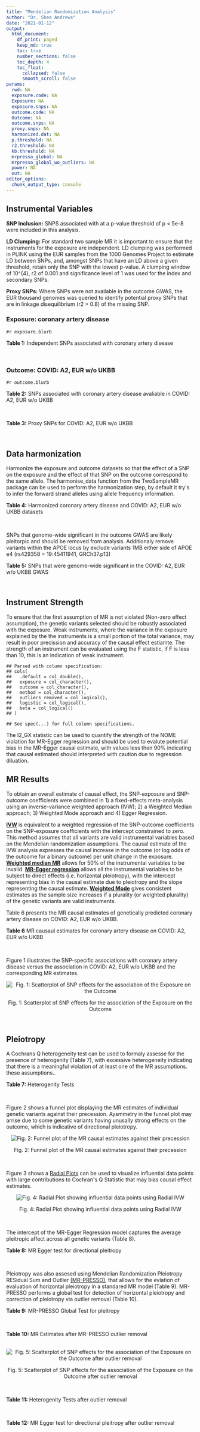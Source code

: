 ```yaml
---
title: "Mendelian Randomization Analysis"
author: "Dr. Shea Andrews"
date: "2021-01-12"
output:
  html_document:
    df_print: paged
    keep_md: true
    toc: true
    number_sections: false
    toc_depth: 4
    toc_float:
      collapsed: false
      smooth_scroll: false
params:
  rwd: NA
  exposure.code: NA
  Exposure: NA
  exposure.snps: NA
  outcome.code: NA
  Outcome: NA
  outcome.snps: NA
  proxy.snps: NA
  harmonized.dat: NA
  p.threshold: NA
  r2.threshold: NA
  kb.threshold: NA
  mrpresso_global: NA
  mrpresso_global_wo_outliers: NA
  power: NA
  out: NA
editor_options:
  chunk_output_type: console
---
```







## Instrumental Variables
**SNP Inclusion:** SNPS associated with at a p-value threshold of p < 5e-8 were included in this analysis.
<br>

**LD Clumping:** For standard two sample MR it is important to ensure that the instruments for the exposure are independent. LD clumping was performed in PLINK using the EUR samples from the 1000 Genomes Project to estimate LD between SNPs, and, amongst SNPs that have an LD above a given threshold, retain only the SNP with the lowest p-value. A clumping window of 10^{4}, r2 of 0.001 and significance level of 1 was used for the index and secondary SNPs.
<br>

**Proxy SNPs:** Where SNPs were not available in the outcome GWAS, the EUR thousand genomes was queried to identify potential proxy SNPs that are in linkage disequilibrium (r2 > 0.8) of the missing SNP.
<br>

### Exposure: coronary artery disease
`#r exposure.blurb`
<br>

**Table 1:** Independent SNPs associated with coronary artery disease
<div data-pagedtable="false">
  <script data-pagedtable-source type="application/json">
{"columns":[{"label":["SNP"],"name":[1],"type":["chr"],"align":["left"]},{"label":["CHROM"],"name":[2],"type":["dbl"],"align":["right"]},{"label":["POS"],"name":[3],"type":["dbl"],"align":["right"]},{"label":["REF"],"name":[4],"type":["chr"],"align":["left"]},{"label":["ALT"],"name":[5],"type":["chr"],"align":["left"]},{"label":["AF"],"name":[6],"type":["dbl"],"align":["right"]},{"label":["BETA"],"name":[7],"type":["dbl"],"align":["right"]},{"label":["SE"],"name":[8],"type":["dbl"],"align":["right"]},{"label":["Z"],"name":[9],"type":["dbl"],"align":["right"]},{"label":["P"],"name":[10],"type":["dbl"],"align":["right"]},{"label":["N"],"name":[11],"type":["dbl"],"align":["right"]},{"label":["TRAIT"],"name":[12],"type":["chr"],"align":["left"]}],"data":[{"1":"rs9970807","2":"1","3":"56965664","4":"C","5":"T","6":"0.084903","7":"-0.125750","8":"0.0166950","9":"-7.532200","10":"5.00e-14","11":"184305","12":"coronary_artery_disease"},{"1":"rs7528419","2":"1","3":"109817192","4":"A","5":"G","6":"0.214180","7":"-0.114530","8":"0.0114820","9":"-9.974740","10":"1.97e-23","11":"184305","12":"coronary_artery_disease"},{"1":"rs6689306","2":"1","3":"154395946","4":"A","5":"G","6":"0.552455","7":"-0.056012","8":"0.0094061","9":"-5.954859","10":"2.60e-09","11":"184305","12":"coronary_artery_disease"},{"1":"rs67180937","2":"1","3":"222823743","4":"T","5":"G","6":"0.663052","7":"0.078807","8":"0.0110551","9":"7.128565","10":"1.01e-12","11":"184305","12":"coronary_artery_disease"},{"1":"rs16986953","2":"2","3":"19942473","4":"G","5":"A","6":"0.104706","7":"0.085160","8":"0.0150265","9":"5.667320","10":"1.45e-08","11":"184305","12":"coronary_artery_disease"},{"1":"rs515135","2":"2","3":"21286057","4":"T","5":"C","6":"0.791985","7":"0.067499","8":"0.0121924","9":"5.536154","10":"3.09e-08","11":"184305","12":"coronary_artery_disease"},{"1":"rs7568458","2":"2","3":"85788175","4":"T","5":"A","6":"0.448518","7":"0.059618","8":"0.0095093","9":"6.269440","10":"3.62e-10","11":"184305","12":"coronary_artery_disease"},{"1":"rs17678683","2":"2","3":"145286559","4":"T","5":"G","6":"0.087681","7":"0.098786","8":"0.0166548","9":"5.931380","10":"3.00e-09","11":"184305","12":"coronary_artery_disease"},{"1":"rs115654617","2":"2","3":"203893999","4":"C","5":"A","6":"0.106962","7":"0.137846","8":"0.0158314","9":"8.707130","10":"3.12e-18","11":"184305","12":"coronary_artery_disease"},{"1":"rs1199338","2":"3","3":"138087467","4":"A","5":"C","6":"0.161866","7":"0.073596","8":"0.0124987","9":"5.888290","10":"3.90e-09","11":"184305","12":"coronary_artery_disease"},{"1":"rs17087335","2":"4","3":"57838583","4":"G","5":"T","6":"0.214637","7":"0.060764","8":"0.0111159","9":"5.466400","10":"4.59e-08","11":"184305","12":"coronary_artery_disease"},{"1":"rs4593108","2":"4","3":"148281001","4":"C","5":"G","6":"0.204651","7":"-0.070830","8":"0.0115558","9":"-6.129390","10":"8.82e-10","11":"184305","12":"coronary_artery_disease"},{"1":"rs9349379","2":"6","3":"12903957","4":"A","5":"G","6":"0.431606","7":"0.131836","8":"0.0096527","9":"13.657900","10":"1.81e-42","11":"184305","12":"coronary_artery_disease"},{"1":"rs56336142","2":"6","3":"39134099","4":"T","5":"C","6":"0.192738","7":"-0.066813","8":"0.0118763","9":"-5.625740","10":"1.85e-08","11":"184305","12":"coronary_artery_disease"},{"1":"rs12202017","2":"6","3":"134173151","4":"A","5":"G","6":"0.300047","7":"-0.066813","8":"0.0099612","9":"-6.707320","10":"1.98e-11","11":"184305","12":"coronary_artery_disease"},{"1":"rs9457927","2":"6","3":"160910282","4":"A","5":"G","6":"0.018743","7":"0.357354","8":"0.0373549","9":"9.566460","10":"1.11e-21","11":"184305","12":"coronary_artery_disease"},{"1":"rs55730499","2":"6","3":"161005610","4":"C","5":"T","6":"0.056243","7":"0.316641","8":"0.0242403","9":"13.062600","10":"5.39e-39","11":"184305","12":"coronary_artery_disease"},{"1":"rs2107595","2":"7","3":"19049388","4":"G","5":"A","6":"0.200470","7":"0.073415","8":"0.0112951","9":"6.499720","10":"8.05e-11","11":"184305","12":"coronary_artery_disease"},{"1":"rs11556924","2":"7","3":"129663496","4":"C","5":"T","6":"0.313325","7":"-0.072569","8":"0.0110605","9":"-6.561100","10":"5.34e-11","11":"184305","12":"coronary_artery_disease"},{"1":"rs3918226","2":"7","3":"150690176","4":"C","5":"T","6":"0.064515","7":"0.133315","8":"0.0221275","9":"6.024860","10":"1.69e-09","11":"184305","12":"coronary_artery_disease"},{"1":"rs2891168","2":"9","3":"22098619","4":"A","5":"G","6":"0.488668","7":"0.193401","8":"0.0091877","9":"21.050000","10":"2.29e-98","11":"184305","12":"coronary_artery_disease"},{"1":"rs2519093","2":"9","3":"136141870","4":"C","5":"T","6":"0.190872","7":"0.079704","8":"0.0117524","9":"6.781930","10":"1.19e-11","11":"184305","12":"coronary_artery_disease"},{"1":"rs2487928","2":"10","3":"30323892","4":"G","5":"A","6":"0.418221","7":"0.062633","8":"0.0095049","9":"6.589550","10":"4.41e-11","11":"184305","12":"coronary_artery_disease"},{"1":"rs1870634","2":"10","3":"44480811","4":"T","5":"G","6":"0.637485","7":"0.075878","8":"0.0097113","9":"7.813372","10":"5.55e-15","11":"184305","12":"coronary_artery_disease"},{"1":"rs1412444","2":"10","3":"91002927","4":"C","5":"T","6":"0.369131","7":"0.066812","8":"0.0096809","9":"6.901420","10":"5.15e-12","11":"184305","12":"coronary_artery_disease"},{"1":"rs11191416","2":"10","3":"104604916","4":"T","5":"G","6":"0.127470","7":"-0.079249","8":"0.0135252","9":"-5.859360","10":"4.65e-09","11":"184305","12":"coronary_artery_disease"},{"1":"rs10840293","2":"11","3":"9751196","4":"G","5":"A","6":"0.549821","7":"0.054714","8":"0.0096190","9":"5.688117","10":"1.28e-08","11":"184305","12":"coronary_artery_disease"},{"1":"rs2128739","2":"11","3":"103673277","4":"A","5":"C","6":"0.676464","7":"-0.065565","8":"0.0100568","9":"-6.519469","10":"7.05e-11","11":"184305","12":"coronary_artery_disease"},{"1":"rs2681472","2":"12","3":"90008959","4":"A","5":"G","6":"0.201306","7":"0.074114","8":"0.0113331","9":"6.539610","10":"6.17e-11","11":"184305","12":"coronary_artery_disease"},{"1":"rs11065979","2":"12","3":"112059557","4":"C","5":"T","6":"0.365499","7":"0.068556","8":"0.0107672","9":"6.367110","10":"1.93e-10","11":"184305","12":"coronary_artery_disease"},{"1":"rs11838776","2":"13","3":"111040681","4":"G","5":"A","6":"0.263277","7":"0.068566","8":"0.0107552","9":"6.375150","10":"1.83e-10","11":"184305","12":"coronary_artery_disease"},{"1":"rs10139550","2":"14","3":"100145710","4":"C","5":"G","6":"0.423033","7":"0.055380","8":"0.0097569","9":"5.675980","10":"1.38e-08","11":"184305","12":"coronary_artery_disease"},{"1":"rs56062135","2":"15","3":"67455630","4":"C","5":"T","6":"0.205729","7":"-0.069743","8":"0.0118937","9":"-5.863860","10":"4.52e-09","11":"184305","12":"coronary_artery_disease"},{"1":"rs4468572","2":"15","3":"79124475","4":"T","5":"C","6":"0.585831","7":"0.077234","8":"0.0095277","9":"8.106259","10":"4.44e-16","11":"184305","12":"coronary_artery_disease"},{"1":"rs8042271","2":"15","3":"89574218","4":"G","5":"A","6":"0.097718","7":"-0.096711","8":"0.0175662","9":"-5.505516","10":"3.68e-08","11":"184305","12":"coronary_artery_disease"},{"1":"rs7212798","2":"17","3":"59013488","4":"T","5":"C","6":"0.146516","7":"0.079961","8":"0.0142216","9":"5.622500","10":"1.88e-08","11":"184305","12":"coronary_artery_disease"},{"1":"rs663129","2":"18","3":"57838401","4":"G","5":"A","6":"0.256835","7":"0.058163","8":"0.0105173","9":"5.530220","10":"3.20e-08","11":"184305","12":"coronary_artery_disease"},{"1":"rs56289821","2":"19","3":"11188247","4":"G","5":"A","6":"0.100378","7":"-0.133610","8":"0.0170415","9":"-7.840270","10":"4.44e-15","11":"184305","12":"coronary_artery_disease"},{"1":"rs4420638","2":"19","3":"45422946","4":"A","5":"G","6":"0.166036","7":"0.091906","8":"0.0140977","9":"6.519220","10":"7.07e-11","11":"184305","12":"coronary_artery_disease"},{"1":"rs28451064","2":"21","3":"35593827","4":"G","5":"A","6":"0.121186","7":"0.127571","8":"0.0159520","9":"7.997180","10":"1.33e-15","11":"184305","12":"coronary_artery_disease"},{"1":"rs180803","2":"22","3":"24658858","4":"G","5":"T","6":"0.029268","7":"-0.180923","8":"0.0283062","9":"-6.391639","10":"1.64e-10","11":"184305","12":"coronary_artery_disease"}],"options":{"columns":{"min":{},"max":[10]},"rows":{"min":[10],"max":[10]},"pages":{}}}
  </script>
</div>
<br>

### Outcome: COVID: A2, EUR w/o UKBB
`#r outcome.blurb`
<br>

**Table 2:** SNPs associated with coronary artery disease avaliable in COVID: A2, EUR w/o UKBB
<div data-pagedtable="false">
  <script data-pagedtable-source type="application/json">
{"columns":[{"label":["SNP"],"name":[1],"type":["chr"],"align":["left"]},{"label":["CHROM"],"name":[2],"type":["dbl"],"align":["right"]},{"label":["POS"],"name":[3],"type":["dbl"],"align":["right"]},{"label":["REF"],"name":[4],"type":["chr"],"align":["left"]},{"label":["ALT"],"name":[5],"type":["chr"],"align":["left"]},{"label":["AF"],"name":[6],"type":["dbl"],"align":["right"]},{"label":["BETA"],"name":[7],"type":["dbl"],"align":["right"]},{"label":["SE"],"name":[8],"type":["dbl"],"align":["right"]},{"label":["Z"],"name":[9],"type":["dbl"],"align":["right"]},{"label":["P"],"name":[10],"type":["dbl"],"align":["right"]},{"label":["N"],"name":[11],"type":["dbl"],"align":["right"]},{"label":["TRAIT"],"name":[12],"type":["chr"],"align":["left"]}],"data":[{"1":"rs9970807","2":"1","3":"56965664","4":"C","5":"T","6":"0.09512","7":"-0.08259500","8":"0.044065","9":"-1.87439011","10":"6.088e-02","11":"1059456","12":"COVID_A2__EUR_w/o_UKBB"},{"1":"rs7528419","2":"1","3":"109817192","4":"A","5":"G","6":"0.21700","7":"-0.02027000","8":"0.031451","9":"-0.64449461","10":"5.192e-01","11":"1059456","12":"COVID_A2__EUR_w/o_UKBB"},{"1":"rs6689306","2":"1","3":"154395946","4":"A","5":"G","6":"0.55230","7":"0.08448900","8":"0.032910","9":"2.56727438","10":"1.025e-02","11":"1049400","12":"COVID_A2__EUR_w/o_UKBB"},{"1":"rs67180937","2":"1","3":"222823743","4":"T","5":"G","6":"0.73400","7":"-0.00546850","8":"0.037017","9":"-0.14772942","10":"8.826e-01","11":"810689","12":"COVID_A2__EUR_w/o_UKBB"},{"1":"rs16986953","2":"2","3":"19942473","4":"G","5":"A","6":"0.07327","7":"-0.08279700","8":"0.048158","9":"-1.71927821","10":"8.557e-02","11":"1059456","12":"COVID_A2__EUR_w/o_UKBB"},{"1":"rs515135","2":"2","3":"21286057","4":"T","5":"C","6":"0.80820","7":"-0.04756100","8":"0.040095","9":"-1.18620776","10":"2.355e-01","11":"1049400","12":"COVID_A2__EUR_w/o_UKBB"},{"1":"rs7568458","2":"2","3":"85788175","4":"T","5":"A","6":"0.44890","7":"-0.06147900","8":"0.025786","9":"-2.38420073","10":"1.712e-02","11":"1059456","12":"COVID_A2__EUR_w/o_UKBB"},{"1":"rs17678683","2":"2","3":"145286559","4":"T","5":"G","6":"0.08760","7":"-0.02113400","8":"0.046004","9":"-0.45939484","10":"6.460e-01","11":"1059456","12":"COVID_A2__EUR_w/o_UKBB"},{"1":"rs115654617","2":"2","3":"203893999","4":"C","5":"A","6":"0.12240","7":"-0.05826300","8":"0.037909","9":"-1.53691735","10":"1.243e-01","11":"1059456","12":"COVID_A2__EUR_w/o_UKBB"},{"1":"rs1199338","2":"3","3":"138087467","4":"A","5":"C","6":"0.15560","7":"-0.00681330","8":"0.035064","9":"-0.19431040","10":"8.459e-01","11":"1059456","12":"COVID_A2__EUR_w/o_UKBB"},{"1":"rs17087335","2":"4","3":"57838583","4":"G","5":"T","6":"0.20050","7":"0.03309600","8":"0.032406","9":"1.02129235","10":"3.071e-01","11":"1059456","12":"COVID_A2__EUR_w/o_UKBB"},{"1":"rs4593108","2":"4","3":"148281001","4":"C","5":"G","6":"0.16670","7":"0.00713210","8":"0.044099","9":"0.16172929","10":"8.715e-01","11":"1049400","12":"COVID_A2__EUR_w/o_UKBB"},{"1":"rs9349379","2":"6","3":"12903957","4":"A","5":"G","6":"0.41410","7":"-0.02655800","8":"0.026167","9":"-1.01494248","10":"3.101e-01","11":"1059456","12":"COVID_A2__EUR_w/o_UKBB"},{"1":"rs56336142","2":"6","3":"39134099","4":"T","5":"C","6":"0.21950","7":"-0.04211200","8":"0.040251","9":"-1.04623488","10":"2.954e-01","11":"1049400","12":"COVID_A2__EUR_w/o_UKBB"},{"1":"rs12202017","2":"6","3":"134173151","4":"A","5":"G","6":"0.27040","7":"-0.02068000","8":"0.036416","9":"-0.56788225","10":"5.701e-01","11":"1049400","12":"COVID_A2__EUR_w/o_UKBB"},{"1":"rs9457927","2":"6","3":"160910282","4":"A","5":"G","6":"0.01556","7":"-0.06460800","8":"0.132010","9":"-0.48941747","10":"6.245e-01","11":"1048997","12":"COVID_A2__EUR_w/o_UKBB"},{"1":"rs55730499","2":"6","3":"161005610","4":"C","5":"T","6":"0.06255","7":"-0.08687500","8":"0.053797","9":"-1.61486700","10":"1.063e-01","11":"1059456","12":"COVID_A2__EUR_w/o_UKBB"},{"1":"rs2107595","2":"7","3":"19049388","4":"G","5":"A","6":"0.16990","7":"-0.00829540","8":"0.043368","9":"-0.19127928","10":"8.483e-01","11":"1049400","12":"COVID_A2__EUR_w/o_UKBB"},{"1":"rs11556924","2":"7","3":"129663496","4":"C","5":"T","6":"0.37200","7":"-0.04989300","8":"0.026513","9":"-1.88183155","10":"5.985e-02","11":"1059456","12":"COVID_A2__EUR_w/o_UKBB"},{"1":"rs3918226","2":"7","3":"150690176","4":"C","5":"T","6":"0.07972","7":"-0.03221000","8":"0.057928","9":"-0.55603508","10":"5.782e-01","11":"1049400","12":"COVID_A2__EUR_w/o_UKBB"},{"1":"rs2891168","2":"9","3":"22098619","4":"A","5":"G","6":"0.47970","7":"-0.04329100","8":"0.025868","9":"-1.67353487","10":"9.422e-02","11":"1059456","12":"COVID_A2__EUR_w/o_UKBB"},{"1":"rs2519093","2":"9","3":"136141870","4":"C","5":"T","6":"0.19830","7":"0.15574000","8":"0.039812","9":"3.91189000","10":"9.158e-05","11":"1049400","12":"COVID_A2__EUR_w/o_UKBB"},{"1":"rs2487928","2":"10","3":"30323892","4":"G","5":"A","6":"0.45040","7":"-0.02814500","8":"0.032459","9":"-0.86709387","10":"3.859e-01","11":"1049400","12":"COVID_A2__EUR_w/o_UKBB"},{"1":"rs1870634","2":"10","3":"44480811","4":"T","5":"G","6":"0.66830","7":"-0.01331500","8":"0.027111","9":"-0.49112906","10":"6.233e-01","11":"1059456","12":"COVID_A2__EUR_w/o_UKBB"},{"1":"rs1412444","2":"10","3":"91002927","4":"C","5":"T","6":"0.35420","7":"-0.01356300","8":"0.027350","9":"-0.49590494","10":"6.200e-01","11":"1059456","12":"COVID_A2__EUR_w/o_UKBB"},{"1":"rs11191416","2":"10","3":"104604916","4":"T","5":"G","6":"0.09695","7":"-0.05000700","8":"0.043025","9":"-1.16227775","10":"2.451e-01","11":"1059456","12":"COVID_A2__EUR_w/o_UKBB"},{"1":"rs10840293","2":"11","3":"9751196","4":"G","5":"A","6":"0.59130","7":"0.01091100","8":"0.033117","9":"0.32946825","10":"7.418e-01","11":"1049400","12":"COVID_A2__EUR_w/o_UKBB"},{"1":"rs2128739","2":"11","3":"103673277","4":"A","5":"C","6":"0.72240","7":"0.04487600","8":"0.028199","9":"1.59140395","10":"1.115e-01","11":"1059456","12":"COVID_A2__EUR_w/o_UKBB"},{"1":"rs2681472","2":"12","3":"90008959","4":"A","5":"G","6":"0.14770","7":"-0.04130500","8":"0.033607","9":"-1.22905942","10":"2.191e-01","11":"1059456","12":"COVID_A2__EUR_w/o_UKBB"},{"1":"rs11065979","2":"12","3":"112059557","4":"C","5":"T","6":"0.43320","7":"-0.03867800","8":"0.032812","9":"-1.17877606","10":"2.385e-01","11":"1049400","12":"COVID_A2__EUR_w/o_UKBB"},{"1":"rs11838776","2":"13","3":"111040681","4":"G","5":"A","6":"0.27560","7":"0.01960900","8":"0.035743","9":"0.54861092","10":"5.833e-01","11":"1049400","12":"COVID_A2__EUR_w/o_UKBB"},{"1":"rs10139550","2":"14","3":"100145710","4":"C","5":"G","6":"0.42930","7":"0.01432800","8":"0.032769","9":"0.43724252","10":"6.619e-01","11":"1049400","12":"COVID_A2__EUR_w/o_UKBB"},{"1":"rs56062135","2":"15","3":"67455630","4":"C","5":"T","6":"0.24130","7":"-0.01277300","8":"0.030206","9":"-0.42286301","10":"6.724e-01","11":"1059456","12":"COVID_A2__EUR_w/o_UKBB"},{"1":"rs4468572","2":"15","3":"79124475","4":"T","5":"C","6":"0.58700","7":"-0.01632800","8":"0.032509","9":"-0.50226091","10":"6.155e-01","11":"1049400","12":"COVID_A2__EUR_w/o_UKBB"},{"1":"rs8042271","2":"15","3":"89574218","4":"G","5":"A","6":"0.06974","7":"0.08123500","8":"0.065070","9":"1.24842477","10":"2.119e-01","11":"1049400","12":"COVID_A2__EUR_w/o_UKBB"},{"1":"rs7212798","2":"17","3":"59013488","4":"T","5":"C","6":"0.15470","7":"-0.08106900","8":"0.045443","9":"-1.78397113","10":"7.443e-02","11":"1047048","12":"COVID_A2__EUR_w/o_UKBB"},{"1":"rs663129","2":"18","3":"57838401","4":"G","5":"A","6":"0.22350","7":"0.01894500","8":"0.030224","9":"0.62681975","10":"5.308e-01","11":"1059053","12":"COVID_A2__EUR_w/o_UKBB"},{"1":"rs56289821","2":"19","3":"11188247","4":"G","5":"A","6":"0.11420","7":"0.03073600","8":"0.039177","9":"0.78454195","10":"4.327e-01","11":"1059456","12":"COVID_A2__EUR_w/o_UKBB"},{"1":"rs4420638","2":"19","3":"45422946","4":"A","5":"G","6":"0.19480","7":"-0.00094835","8":"0.034715","9":"-0.02731816","10":"9.782e-01","11":"1059456","12":"COVID_A2__EUR_w/o_UKBB"},{"1":"rs28451064","2":"21","3":"35593827","4":"G","5":"A","6":"0.13530","7":"-0.01584000","8":"0.052711","9":"-0.30050654","10":"7.638e-01","11":"1049400","12":"COVID_A2__EUR_w/o_UKBB"},{"1":"rs180803","2":"NA","3":"NA","4":"NA","5":"NA","6":"NA","7":"NA","8":"NA","9":"NA","10":"NA","11":"NA","12":"NA"}],"options":{"columns":{"min":{},"max":[10]},"rows":{"min":[10],"max":[10]},"pages":{}}}
  </script>
</div>
<br>

**Table 3:** Proxy SNPs for COVID: A2, EUR w/o UKBB
<div data-pagedtable="false">
  <script data-pagedtable-source type="application/json">
{"columns":[{"label":["target_snp"],"name":[1],"type":["chr"],"align":["left"]},{"label":["proxy_snp"],"name":[2],"type":["chr"],"align":["left"]},{"label":["ld.r2"],"name":[3],"type":["dbl"],"align":["right"]},{"label":["Dprime"],"name":[4],"type":["dbl"],"align":["right"]},{"label":["PHASE"],"name":[5],"type":["chr"],"align":["left"]},{"label":["X12"],"name":[6],"type":["lgl"],"align":["right"]},{"label":["CHROM"],"name":[7],"type":["dbl"],"align":["right"]},{"label":["POS"],"name":[8],"type":["dbl"],"align":["right"]},{"label":["REF.proxy"],"name":[9],"type":["lgl"],"align":["right"]},{"label":["ALT.proxy"],"name":[10],"type":["chr"],"align":["left"]},{"label":["AF"],"name":[11],"type":["dbl"],"align":["right"]},{"label":["BETA"],"name":[12],"type":["dbl"],"align":["right"]},{"label":["SE"],"name":[13],"type":["dbl"],"align":["right"]},{"label":["Z"],"name":[14],"type":["dbl"],"align":["right"]},{"label":["P"],"name":[15],"type":["dbl"],"align":["right"]},{"label":["N"],"name":[16],"type":["dbl"],"align":["right"]},{"label":["TRAIT"],"name":[17],"type":["chr"],"align":["left"]},{"label":["ref"],"name":[18],"type":["lgl"],"align":["right"]},{"label":["ref.proxy"],"name":[19],"type":["chr"],"align":["left"]},{"label":["alt"],"name":[20],"type":["chr"],"align":["left"]},{"label":["alt.proxy"],"name":[21],"type":["lgl"],"align":["right"]},{"label":["ALT"],"name":[22],"type":["lgl"],"align":["right"]},{"label":["REF"],"name":[23],"type":["chr"],"align":["left"]},{"label":["proxy.outcome"],"name":[24],"type":["lgl"],"align":["right"]}],"data":[{"1":"rs180803","2":"rs5760293","3":"1","4":"1","5":"TG/GT","6":"NA","7":"22","8":"24662171","9":"TRUE","10":"G","11":"0.01391","12":"0.20964","13":"0.12222","14":"1.715268","15":"0.08631","16":"1059053","17":"COVID_A2__EUR_w/o_UKBB","18":"TRUE","19":"G","20":"G","21":"TRUE","22":"TRUE","23":"G","24":"TRUE"}],"options":{"columns":{"min":{},"max":[10]},"rows":{"min":[10],"max":[10]},"pages":{}}}
  </script>
</div>
<br>

## Data harmonization
Harmonize the exposure and outcome datasets so that the effect of a SNP on the exposure and the effect of that SNP on the outcome correspond to the same allele. The harmonise_data function from the TwoSampleMR package can be used to perform the harmonization step, by default it try's to infer the forward strand alleles using allele frequency information.
<br>

**Table 4:** Harmonized coronary artery disease and COVID: A2, EUR w/o UKBB datasets
<div data-pagedtable="false">
  <script data-pagedtable-source type="application/json">
{"columns":[{"label":["SNP"],"name":[1],"type":["chr"],"align":["left"]},{"label":["effect_allele.exposure"],"name":[2],"type":["chr"],"align":["left"]},{"label":["other_allele.exposure"],"name":[3],"type":["chr"],"align":["left"]},{"label":["effect_allele.outcome"],"name":[4],"type":["chr"],"align":["left"]},{"label":["other_allele.outcome"],"name":[5],"type":["chr"],"align":["left"]},{"label":["beta.exposure"],"name":[6],"type":["dbl"],"align":["right"]},{"label":["beta.outcome"],"name":[7],"type":["dbl"],"align":["right"]},{"label":["eaf.exposure"],"name":[8],"type":["dbl"],"align":["right"]},{"label":["eaf.outcome"],"name":[9],"type":["dbl"],"align":["right"]},{"label":["remove"],"name":[10],"type":["lgl"],"align":["right"]},{"label":["palindromic"],"name":[11],"type":["lgl"],"align":["right"]},{"label":["ambiguous"],"name":[12],"type":["lgl"],"align":["right"]},{"label":["id.outcome"],"name":[13],"type":["chr"],"align":["left"]},{"label":["chr.outcome"],"name":[14],"type":["dbl"],"align":["right"]},{"label":["pos.outcome"],"name":[15],"type":["dbl"],"align":["right"]},{"label":["se.outcome"],"name":[16],"type":["dbl"],"align":["right"]},{"label":["z.outcome"],"name":[17],"type":["dbl"],"align":["right"]},{"label":["pval.outcome"],"name":[18],"type":["dbl"],"align":["right"]},{"label":["samplesize.outcome"],"name":[19],"type":["dbl"],"align":["right"]},{"label":["outcome"],"name":[20],"type":["chr"],"align":["left"]},{"label":["mr_keep.outcome"],"name":[21],"type":["lgl"],"align":["right"]},{"label":["pval_origin.outcome"],"name":[22],"type":["chr"],"align":["left"]},{"label":["chr.exposure"],"name":[23],"type":["dbl"],"align":["right"]},{"label":["pos.exposure"],"name":[24],"type":["dbl"],"align":["right"]},{"label":["se.exposure"],"name":[25],"type":["dbl"],"align":["right"]},{"label":["z.exposure"],"name":[26],"type":["dbl"],"align":["right"]},{"label":["pval.exposure"],"name":[27],"type":["dbl"],"align":["right"]},{"label":["samplesize.exposure"],"name":[28],"type":["dbl"],"align":["right"]},{"label":["exposure"],"name":[29],"type":["chr"],"align":["left"]},{"label":["mr_keep.exposure"],"name":[30],"type":["lgl"],"align":["right"]},{"label":["pval_origin.exposure"],"name":[31],"type":["chr"],"align":["left"]},{"label":["id.exposure"],"name":[32],"type":["chr"],"align":["left"]},{"label":["action"],"name":[33],"type":["dbl"],"align":["right"]},{"label":["mr_keep"],"name":[34],"type":["lgl"],"align":["right"]},{"label":["pt"],"name":[35],"type":["dbl"],"align":["right"]},{"label":["pleitropy_keep"],"name":[36],"type":["lgl"],"align":["right"]},{"label":["mrpresso_RSSobs"],"name":[37],"type":["dbl"],"align":["right"]},{"label":["mrpresso_pval"],"name":[38],"type":["chr"],"align":["left"]},{"label":["mrpresso_keep"],"name":[39],"type":["lgl"],"align":["right"]}],"data":[{"1":"rs10139550","2":"G","3":"C","4":"G","5":"C","6":"0.055380","7":"0.01432800","8":"0.423033","9":"0.42930","10":"FALSE","11":"TRUE","12":"TRUE","13":"JX7Cni","14":"14","15":"100145710","16":"0.032769","17":"0.43724252","18":"6.619e-01","19":"1049400","20":"covidhgi2020A2v5alleurLeaveUKBB","21":"TRUE","22":"reported","23":"14","24":"100145710","25":"0.0097569","26":"5.675980","27":"1.38e-08","28":"184305","29":"Nikpay2015cad","30":"TRUE","31":"reported","32":"09r4Ru","33":"2","34":"FALSE","35":"5e-08","36":"TRUE","37":"NA","38":"NA","39":"NA"},{"1":"rs10840293","2":"A","3":"G","4":"A","5":"G","6":"0.054714","7":"0.01091100","8":"0.549821","9":"0.59130","10":"FALSE","11":"FALSE","12":"FALSE","13":"JX7Cni","14":"11","15":"9751196","16":"0.033117","17":"0.32946825","18":"7.418e-01","19":"1049400","20":"covidhgi2020A2v5alleurLeaveUKBB","21":"TRUE","22":"reported","23":"11","24":"9751196","25":"0.0096190","26":"5.688117","27":"1.28e-08","28":"184305","29":"Nikpay2015cad","30":"TRUE","31":"reported","32":"09r4Ru","33":"2","34":"TRUE","35":"5e-08","36":"TRUE","37":"3.440628e-04","38":"1","39":"TRUE"},{"1":"rs11065979","2":"T","3":"C","4":"T","5":"C","6":"0.068556","7":"-0.03867800","8":"0.365499","9":"0.43320","10":"FALSE","11":"FALSE","12":"FALSE","13":"JX7Cni","14":"12","15":"112059557","16":"0.032812","17":"-1.17877606","18":"2.385e-01","19":"1049400","20":"covidhgi2020A2v5alleurLeaveUKBB","21":"TRUE","22":"reported","23":"12","24":"112059557","25":"0.0107672","26":"6.367110","27":"1.93e-10","28":"184305","29":"Nikpay2015cad","30":"TRUE","31":"reported","32":"09r4Ru","33":"2","34":"TRUE","35":"5e-08","36":"TRUE","37":"8.850880e-04","38":"1","39":"TRUE"},{"1":"rs11191416","2":"G","3":"T","4":"G","5":"T","6":"-0.079249","7":"-0.05000700","8":"0.127470","9":"0.09695","10":"FALSE","11":"FALSE","12":"FALSE","13":"JX7Cni","14":"10","15":"104604916","16":"0.043025","17":"-1.16227775","18":"2.451e-01","19":"1059456","20":"covidhgi2020A2v5alleurLeaveUKBB","21":"TRUE","22":"reported","23":"10","24":"104604916","25":"0.0135252","26":"-5.859360","27":"4.65e-09","28":"184305","29":"Nikpay2015cad","30":"TRUE","31":"reported","32":"09r4Ru","33":"2","34":"TRUE","35":"5e-08","36":"TRUE","37":"3.784715e-03","38":"1","39":"TRUE"},{"1":"rs11556924","2":"T","3":"C","4":"T","5":"C","6":"-0.072569","7":"-0.04989300","8":"0.313325","9":"0.37200","10":"FALSE","11":"FALSE","12":"FALSE","13":"JX7Cni","14":"7","15":"129663496","16":"0.026513","17":"-1.88183155","18":"5.985e-02","19":"1059456","20":"covidhgi2020A2v5alleurLeaveUKBB","21":"TRUE","22":"reported","23":"7","24":"129663496","25":"0.0110605","26":"-6.561100","27":"5.34e-11","28":"184305","29":"Nikpay2015cad","30":"TRUE","31":"reported","32":"09r4Ru","33":"2","34":"TRUE","35":"5e-08","36":"TRUE","37":"3.761079e-03","38":"0.8853","39":"TRUE"},{"1":"rs115654617","2":"A","3":"C","4":"A","5":"C","6":"0.137846","7":"-0.05826300","8":"0.106962","9":"0.12240","10":"FALSE","11":"FALSE","12":"FALSE","13":"JX7Cni","14":"2","15":"203893999","16":"0.037909","17":"-1.53691735","18":"1.243e-01","19":"1059456","20":"covidhgi2020A2v5alleurLeaveUKBB","21":"TRUE","22":"reported","23":"2","24":"203893999","25":"0.0158314","26":"8.707130","27":"3.12e-18","28":"184305","29":"Nikpay2015cad","30":"TRUE","31":"reported","32":"09r4Ru","33":"2","34":"TRUE","35":"5e-08","36":"TRUE","37":"1.702197e-03","38":"1","39":"TRUE"},{"1":"rs11838776","2":"A","3":"G","4":"A","5":"G","6":"0.068566","7":"0.01960900","8":"0.263277","9":"0.27560","10":"FALSE","11":"FALSE","12":"FALSE","13":"JX7Cni","14":"13","15":"111040681","16":"0.035743","17":"0.54861092","18":"5.833e-01","19":"1049400","20":"covidhgi2020A2v5alleurLeaveUKBB","21":"TRUE","22":"reported","23":"13","24":"111040681","25":"0.0107552","26":"6.375150","27":"1.83e-10","28":"184305","29":"Nikpay2015cad","30":"TRUE","31":"reported","32":"09r4Ru","33":"2","34":"TRUE","35":"5e-08","36":"TRUE","37":"8.601606e-04","38":"1","39":"TRUE"},{"1":"rs1199338","2":"C","3":"A","4":"C","5":"A","6":"0.073596","7":"-0.00681330","8":"0.161866","9":"0.15560","10":"FALSE","11":"FALSE","12":"FALSE","13":"JX7Cni","14":"3","15":"138087467","16":"0.035064","17":"-0.19431040","18":"8.459e-01","19":"1059456","20":"covidhgi2020A2v5alleurLeaveUKBB","21":"TRUE","22":"reported","23":"3","24":"138087467","25":"0.0124987","26":"5.888290","27":"3.90e-09","28":"184305","29":"Nikpay2015cad","30":"TRUE","31":"reported","32":"09r4Ru","33":"2","34":"TRUE","35":"5e-08","36":"TRUE","37":"1.077262e-05","38":"1","39":"TRUE"},{"1":"rs12202017","2":"G","3":"A","4":"G","5":"A","6":"-0.066813","7":"-0.02068000","8":"0.300047","9":"0.27040","10":"FALSE","11":"FALSE","12":"FALSE","13":"JX7Cni","14":"6","15":"134173151","16":"0.036416","17":"-0.56788225","18":"5.701e-01","19":"1049400","20":"covidhgi2020A2v5alleurLeaveUKBB","21":"TRUE","22":"reported","23":"6","24":"134173151","25":"0.0099612","26":"-6.707320","27":"1.98e-11","28":"184305","29":"Nikpay2015cad","30":"TRUE","31":"reported","32":"09r4Ru","33":"2","34":"TRUE","35":"5e-08","36":"TRUE","37":"9.083383e-04","38":"1","39":"TRUE"},{"1":"rs1412444","2":"T","3":"C","4":"T","5":"C","6":"0.066812","7":"-0.01356300","8":"0.369131","9":"0.35420","10":"FALSE","11":"FALSE","12":"FALSE","13":"JX7Cni","14":"10","15":"91002927","16":"0.027350","17":"-0.49590494","18":"6.200e-01","19":"1059456","20":"covidhgi2020A2v5alleurLeaveUKBB","21":"TRUE","22":"reported","23":"10","24":"91002927","25":"0.0096809","26":"6.901420","27":"5.15e-12","28":"184305","29":"Nikpay2015cad","30":"TRUE","31":"reported","32":"09r4Ru","33":"2","34":"TRUE","35":"5e-08","36":"TRUE","37":"2.053598e-05","38":"1","39":"TRUE"},{"1":"rs16986953","2":"A","3":"G","4":"A","5":"G","6":"0.085160","7":"-0.08279700","8":"0.104706","9":"0.07327","10":"FALSE","11":"FALSE","12":"FALSE","13":"JX7Cni","14":"2","15":"19942473","16":"0.048158","17":"-1.71927821","18":"8.557e-02","19":"1059456","20":"covidhgi2020A2v5alleurLeaveUKBB","21":"TRUE","22":"reported","23":"2","24":"19942473","25":"0.0150265","26":"5.667320","27":"1.45e-08","28":"184305","29":"Nikpay2015cad","30":"TRUE","31":"reported","32":"09r4Ru","33":"2","34":"TRUE","35":"5e-08","36":"TRUE","37":"5.172274e-03","38":"1","39":"TRUE"},{"1":"rs17087335","2":"T","3":"G","4":"T","5":"G","6":"0.060764","7":"0.03309600","8":"0.214637","9":"0.20050","10":"FALSE","11":"FALSE","12":"FALSE","13":"JX7Cni","14":"4","15":"57838583","16":"0.032406","17":"1.02129235","18":"3.071e-01","19":"1059456","20":"covidhgi2020A2v5alleurLeaveUKBB","21":"TRUE","22":"reported","23":"4","24":"57838583","25":"0.0111159","26":"5.466400","27":"4.59e-08","28":"184305","29":"Nikpay2015cad","30":"TRUE","31":"reported","32":"09r4Ru","33":"2","34":"TRUE","35":"5e-08","36":"TRUE","37":"1.754026e-03","38":"1","39":"TRUE"},{"1":"rs17678683","2":"G","3":"T","4":"G","5":"T","6":"0.098786","7":"-0.02113400","8":"0.087681","9":"0.08760","10":"FALSE","11":"FALSE","12":"FALSE","13":"JX7Cni","14":"2","15":"145286559","16":"0.046004","17":"-0.45939484","18":"6.460e-01","19":"1059456","20":"covidhgi2020A2v5alleurLeaveUKBB","21":"TRUE","22":"reported","23":"2","24":"145286559","25":"0.0166548","26":"5.931380","27":"3.00e-09","28":"184305","29":"Nikpay2015cad","30":"TRUE","31":"reported","32":"09r4Ru","33":"2","34":"TRUE","35":"5e-08","36":"TRUE","37":"6.032159e-05","38":"1","39":"TRUE"},{"1":"rs180803","2":"T","3":"G","4":"T","5":"G","6":"-0.180923","7":"0.20964000","8":"0.029268","9":"0.01391","10":"FALSE","11":"FALSE","12":"FALSE","13":"JX7Cni","14":"22","15":"24662171","16":"0.122220","17":"1.71526755","18":"8.631e-02","19":"1059053","20":"covidhgi2020A2v5alleurLeaveUKBB","21":"TRUE","22":"reported","23":"22","24":"24658858","25":"0.0283062","26":"-6.391639","27":"1.64e-10","28":"184305","29":"Nikpay2015cad","30":"TRUE","31":"reported","32":"09r4Ru","33":"2","34":"TRUE","35":"5e-08","36":"TRUE","37":"3.470672e-02","38":"1","39":"TRUE"},{"1":"rs1870634","2":"G","3":"T","4":"G","5":"T","6":"0.075878","7":"-0.01331500","8":"0.637485","9":"0.66830","10":"FALSE","11":"FALSE","12":"FALSE","13":"JX7Cni","14":"10","15":"44480811","16":"0.027111","17":"-0.49112906","18":"6.233e-01","19":"1059456","20":"covidhgi2020A2v5alleurLeaveUKBB","21":"TRUE","22":"reported","23":"10","24":"44480811","25":"0.0097113","26":"7.813372","27":"5.55e-15","28":"184305","29":"Nikpay2015cad","30":"TRUE","31":"reported","32":"09r4Ru","33":"2","34":"TRUE","35":"5e-08","36":"TRUE","37":"9.211830e-06","38":"1","39":"TRUE"},{"1":"rs2107595","2":"A","3":"G","4":"A","5":"G","6":"0.073415","7":"-0.00829540","8":"0.200470","9":"0.16990","10":"FALSE","11":"FALSE","12":"FALSE","13":"JX7Cni","14":"7","15":"19049388","16":"0.043368","17":"-0.19127928","18":"8.483e-01","19":"1049400","20":"covidhgi2020A2v5alleurLeaveUKBB","21":"TRUE","22":"reported","23":"7","24":"19049388","25":"0.0112951","26":"6.499720","27":"8.05e-11","28":"184305","29":"Nikpay2015cad","30":"TRUE","31":"reported","32":"09r4Ru","33":"2","34":"TRUE","35":"5e-08","36":"TRUE","37":"3.041193e-06","38":"1","39":"TRUE"},{"1":"rs2128739","2":"C","3":"A","4":"C","5":"A","6":"-0.065565","7":"0.04487600","8":"0.676464","9":"0.72240","10":"FALSE","11":"FALSE","12":"FALSE","13":"JX7Cni","14":"11","15":"103673277","16":"0.028199","17":"1.59140395","18":"1.115e-01","19":"1059456","20":"covidhgi2020A2v5alleurLeaveUKBB","21":"TRUE","22":"reported","23":"11","24":"103673277","25":"0.0100568","26":"-6.519469","27":"7.05e-11","28":"184305","29":"Nikpay2015cad","30":"TRUE","31":"reported","32":"09r4Ru","33":"2","34":"TRUE","35":"5e-08","36":"TRUE","37":"1.338277e-03","38":"1","39":"TRUE"},{"1":"rs2487928","2":"A","3":"G","4":"A","5":"G","6":"0.062633","7":"-0.02814500","8":"0.418221","9":"0.45040","10":"FALSE","11":"FALSE","12":"FALSE","13":"JX7Cni","14":"10","15":"30323892","16":"0.032459","17":"-0.86709387","18":"3.859e-01","19":"1049400","20":"covidhgi2020A2v5alleurLeaveUKBB","21":"TRUE","22":"reported","23":"10","24":"30323892","25":"0.0095049","26":"6.589550","27":"4.41e-11","28":"184305","29":"Nikpay2015cad","30":"TRUE","31":"reported","32":"09r4Ru","33":"2","34":"TRUE","35":"5e-08","36":"TRUE","37":"3.936202e-04","38":"1","39":"TRUE"},{"1":"rs2519093","2":"T","3":"C","4":"T","5":"C","6":"0.079704","7":"0.15574000","8":"0.190872","9":"0.19830","10":"FALSE","11":"FALSE","12":"FALSE","13":"JX7Cni","14":"9","15":"136141870","16":"0.039812","17":"3.91189000","18":"9.158e-05","19":"1049400","20":"covidhgi2020A2v5alleurLeaveUKBB","21":"TRUE","22":"reported","23":"9","24":"136141870","25":"0.0117524","26":"6.781930","27":"1.19e-11","28":"184305","29":"Nikpay2015cad","30":"TRUE","31":"reported","32":"09r4Ru","33":"2","34":"TRUE","35":"5e-08","36":"TRUE","37":"2.851756e-02","38":"<0.0039","39":"FALSE"},{"1":"rs2681472","2":"G","3":"A","4":"G","5":"A","6":"0.074114","7":"-0.04130500","8":"0.201306","9":"0.14770","10":"FALSE","11":"FALSE","12":"FALSE","13":"JX7Cni","14":"12","15":"90008959","16":"0.033607","17":"-1.22905942","18":"2.191e-01","19":"1059456","20":"covidhgi2020A2v5alleurLeaveUKBB","21":"TRUE","22":"reported","23":"12","24":"90008959","25":"0.0113331","26":"6.539610","27":"6.17e-11","28":"184305","29":"Nikpay2015cad","30":"TRUE","31":"reported","32":"09r4Ru","33":"2","34":"TRUE","35":"5e-08","36":"TRUE","37":"1.004853e-03","38":"1","39":"TRUE"},{"1":"rs28451064","2":"A","3":"G","4":"A","5":"G","6":"0.127571","7":"-0.01584000","8":"0.121186","9":"0.13530","10":"FALSE","11":"FALSE","12":"FALSE","13":"JX7Cni","14":"21","15":"35593827","16":"0.052711","17":"-0.30050654","18":"7.638e-01","19":"1049400","20":"covidhgi2020A2v5alleurLeaveUKBB","21":"TRUE","22":"reported","23":"21","24":"35593827","25":"0.0159520","26":"7.997180","27":"1.33e-15","28":"184305","29":"Nikpay2015cad","30":"TRUE","31":"reported","32":"09r4Ru","33":"2","34":"TRUE","35":"5e-08","36":"TRUE","37":"2.583793e-06","38":"1","39":"TRUE"},{"1":"rs2891168","2":"G","3":"A","4":"G","5":"A","6":"0.193401","7":"-0.04329100","8":"0.488668","9":"0.47970","10":"FALSE","11":"FALSE","12":"FALSE","13":"JX7Cni","14":"9","15":"22098619","16":"0.025868","17":"-1.67353487","18":"9.422e-02","19":"1059456","20":"covidhgi2020A2v5alleurLeaveUKBB","21":"TRUE","22":"reported","23":"9","24":"22098619","25":"0.0091877","26":"21.050000","27":"2.29e-98","28":"184305","29":"Nikpay2015cad","30":"TRUE","31":"reported","32":"09r4Ru","33":"2","34":"TRUE","35":"5e-08","36":"TRUE","37":"4.302403e-04","38":"1","39":"TRUE"},{"1":"rs3918226","2":"T","3":"C","4":"T","5":"C","6":"0.133315","7":"-0.03221000","8":"0.064515","9":"0.07972","10":"FALSE","11":"FALSE","12":"FALSE","13":"JX7Cni","14":"7","15":"150690176","16":"0.057928","17":"-0.55603508","18":"5.782e-01","19":"1049400","20":"covidhgi2020A2v5alleurLeaveUKBB","21":"TRUE","22":"reported","23":"7","24":"150690176","25":"0.0221275","26":"6.024860","27":"1.69e-09","28":"184305","29":"Nikpay2015cad","30":"TRUE","31":"reported","32":"09r4Ru","33":"2","34":"TRUE","35":"5e-08","36":"TRUE","37":"2.033706e-04","38":"1","39":"TRUE"},{"1":"rs4420638","2":"G","3":"A","4":"G","5":"A","6":"0.091906","7":"-0.00094835","8":"0.166036","9":"0.19480","10":"FALSE","11":"FALSE","12":"FALSE","13":"JX7Cni","14":"19","15":"45422946","16":"0.034715","17":"-0.02731816","18":"9.782e-01","19":"1059456","20":"covidhgi2020A2v5alleurLeaveUKBB","21":"TRUE","22":"reported","23":"19","24":"45422946","25":"0.0140977","26":"6.519220","27":"7.07e-11","28":"184305","29":"Nikpay2015cad","30":"TRUE","31":"reported","32":"09r4Ru","33":"2","34":"TRUE","35":"5e-08","36":"TRUE","37":"1.410265e-04","38":"1","39":"TRUE"},{"1":"rs4468572","2":"C","3":"T","4":"C","5":"T","6":"0.077234","7":"-0.01632800","8":"0.585831","9":"0.58700","10":"FALSE","11":"FALSE","12":"FALSE","13":"JX7Cni","14":"15","15":"79124475","16":"0.032509","17":"-0.50226091","18":"6.155e-01","19":"1049400","20":"covidhgi2020A2v5alleurLeaveUKBB","21":"TRUE","22":"reported","23":"15","24":"79124475","25":"0.0095277","26":"8.106259","27":"4.44e-16","28":"184305","29":"Nikpay2015cad","30":"TRUE","31":"reported","32":"09r4Ru","33":"2","34":"TRUE","35":"5e-08","36":"TRUE","37":"3.474568e-05","38":"1","39":"TRUE"},{"1":"rs4593108","2":"G","3":"C","4":"G","5":"C","6":"-0.070830","7":"0.00713210","8":"0.204651","9":"0.16670","10":"FALSE","11":"TRUE","12":"FALSE","13":"JX7Cni","14":"4","15":"148281001","16":"0.044099","17":"0.16172929","18":"8.715e-01","19":"1049400","20":"covidhgi2020A2v5alleurLeaveUKBB","21":"TRUE","22":"reported","23":"4","24":"148281001","25":"0.0115558","26":"-6.129390","27":"8.82e-10","28":"184305","29":"Nikpay2015cad","30":"TRUE","31":"reported","32":"09r4Ru","33":"2","34":"TRUE","35":"5e-08","36":"TRUE","37":"6.551721e-06","38":"1","39":"TRUE"},{"1":"rs515135","2":"C","3":"T","4":"C","5":"T","6":"0.067499","7":"-0.04756100","8":"0.791985","9":"0.80820","10":"FALSE","11":"FALSE","12":"FALSE","13":"JX7Cni","14":"2","15":"21286057","16":"0.040095","17":"-1.18620776","18":"2.355e-01","19":"1049400","20":"covidhgi2020A2v5alleurLeaveUKBB","21":"TRUE","22":"reported","23":"2","24":"21286057","25":"0.0121924","26":"5.536154","27":"3.09e-08","28":"184305","29":"Nikpay2015cad","30":"TRUE","31":"reported","32":"09r4Ru","33":"2","34":"TRUE","35":"5e-08","36":"TRUE","37":"1.498518e-03","38":"1","39":"TRUE"},{"1":"rs55730499","2":"T","3":"C","4":"T","5":"C","6":"0.316641","7":"-0.08687500","8":"0.056243","9":"0.06255","10":"FALSE","11":"FALSE","12":"FALSE","13":"JX7Cni","14":"6","15":"161005610","16":"0.053797","17":"-1.61486700","18":"1.063e-01","19":"1059456","20":"covidhgi2020A2v5alleurLeaveUKBB","21":"TRUE","22":"reported","23":"6","24":"161005610","25":"0.0242403","26":"13.062600","27":"5.39e-39","28":"184305","29":"Nikpay2015cad","30":"TRUE","31":"reported","32":"09r4Ru","33":"2","34":"TRUE","35":"5e-08","36":"TRUE","37":"2.433252e-03","38":"1","39":"TRUE"},{"1":"rs56062135","2":"T","3":"C","4":"T","5":"C","6":"-0.069743","7":"-0.01277300","8":"0.205729","9":"0.24130","10":"FALSE","11":"FALSE","12":"FALSE","13":"JX7Cni","14":"15","15":"67455630","16":"0.030206","17":"-0.42286301","18":"6.724e-01","19":"1059456","20":"covidhgi2020A2v5alleurLeaveUKBB","21":"TRUE","22":"reported","23":"15","24":"67455630","25":"0.0118937","26":"-5.863860","27":"4.52e-09","28":"184305","29":"Nikpay2015cad","30":"TRUE","31":"reported","32":"09r4Ru","33":"2","34":"TRUE","35":"5e-08","36":"TRUE","37":"5.151373e-04","38":"1","39":"TRUE"},{"1":"rs56289821","2":"A","3":"G","4":"A","5":"G","6":"-0.133610","7":"0.03073600","8":"0.100378","9":"0.11420","10":"FALSE","11":"FALSE","12":"FALSE","13":"JX7Cni","14":"19","15":"11188247","16":"0.039177","17":"0.78454195","18":"4.327e-01","19":"1059456","20":"covidhgi2020A2v5alleurLeaveUKBB","21":"TRUE","22":"reported","23":"19","24":"11188247","25":"0.0170415","26":"-7.840270","27":"4.44e-15","28":"184305","29":"Nikpay2015cad","30":"TRUE","31":"reported","32":"09r4Ru","33":"2","34":"TRUE","35":"5e-08","36":"TRUE","37":"1.689487e-04","38":"1","39":"TRUE"},{"1":"rs56336142","2":"C","3":"T","4":"C","5":"T","6":"-0.066813","7":"-0.04211200","8":"0.192738","9":"0.21950","10":"FALSE","11":"FALSE","12":"FALSE","13":"JX7Cni","14":"6","15":"39134099","16":"0.040251","17":"-1.04623488","18":"2.954e-01","19":"1049400","20":"covidhgi2020A2v5alleurLeaveUKBB","21":"TRUE","22":"reported","23":"6","24":"39134099","25":"0.0118763","26":"-5.625740","27":"1.85e-08","28":"184305","29":"Nikpay2015cad","30":"TRUE","31":"reported","32":"09r4Ru","33":"2","34":"TRUE","35":"5e-08","36":"TRUE","37":"2.673615e-03","38":"1","39":"TRUE"},{"1":"rs663129","2":"A","3":"G","4":"A","5":"G","6":"0.058163","7":"0.01894500","8":"0.256835","9":"0.22350","10":"FALSE","11":"FALSE","12":"FALSE","13":"JX7Cni","14":"18","15":"57838401","16":"0.030224","17":"0.62681975","18":"5.308e-01","19":"1059053","20":"covidhgi2020A2v5alleurLeaveUKBB","21":"TRUE","22":"reported","23":"18","24":"57838401","25":"0.0105173","26":"5.530220","27":"3.20e-08","28":"184305","29":"Nikpay2015cad","30":"TRUE","31":"reported","32":"09r4Ru","33":"2","34":"TRUE","35":"5e-08","36":"TRUE","37":"7.409610e-04","38":"1","39":"TRUE"},{"1":"rs6689306","2":"G","3":"A","4":"G","5":"A","6":"-0.056012","7":"0.08448900","8":"0.552455","9":"0.55230","10":"FALSE","11":"FALSE","12":"FALSE","13":"JX7Cni","14":"1","15":"154395946","16":"0.032910","17":"2.56727438","18":"1.025e-02","19":"1049400","20":"covidhgi2020A2v5alleurLeaveUKBB","21":"TRUE","22":"reported","23":"1","24":"154395946","25":"0.0094061","26":"-5.954859","27":"2.60e-09","28":"184305","29":"Nikpay2015cad","30":"TRUE","31":"reported","32":"09r4Ru","33":"2","34":"TRUE","35":"5e-08","36":"TRUE","37":"6.020112e-03","38":"0.7449","39":"TRUE"},{"1":"rs67180937","2":"G","3":"T","4":"G","5":"T","6":"0.078807","7":"-0.00546850","8":"0.663052","9":"0.73400","10":"FALSE","11":"FALSE","12":"FALSE","13":"JX7Cni","14":"1","15":"222823743","16":"0.037017","17":"-0.14772942","18":"8.826e-01","19":"810689","20":"covidhgi2020A2v5alleurLeaveUKBB","21":"TRUE","22":"reported","23":"1","24":"222823743","25":"0.0110551","26":"7.128565","27":"1.01e-12","28":"184305","29":"Nikpay2015cad","30":"TRUE","31":"reported","32":"09r4Ru","33":"2","34":"TRUE","35":"5e-08","36":"TRUE","37":"2.885024e-05","38":"1","39":"TRUE"},{"1":"rs7212798","2":"C","3":"T","4":"C","5":"T","6":"0.079961","7":"-0.08106900","8":"0.146516","9":"0.15470","10":"FALSE","11":"FALSE","12":"FALSE","13":"JX7Cni","14":"17","15":"59013488","16":"0.045443","17":"-1.78397113","18":"7.443e-02","19":"1047048","20":"covidhgi2020A2v5alleurLeaveUKBB","21":"TRUE","22":"reported","23":"17","24":"59013488","25":"0.0142216","26":"5.622500","27":"1.88e-08","28":"184305","29":"Nikpay2015cad","30":"TRUE","31":"reported","32":"09r4Ru","33":"2","34":"TRUE","35":"5e-08","36":"TRUE","37":"5.024293e-03","38":"1","39":"TRUE"},{"1":"rs7528419","2":"G","3":"A","4":"G","5":"A","6":"-0.114530","7":"-0.02027000","8":"0.214180","9":"0.21700","10":"FALSE","11":"FALSE","12":"FALSE","13":"JX7Cni","14":"1","15":"109817192","16":"0.031451","17":"-0.64449461","18":"5.192e-01","19":"1059456","20":"covidhgi2020A2v5alleurLeaveUKBB","21":"TRUE","22":"reported","23":"1","24":"109817192","25":"0.0114820","26":"-9.974740","27":"1.97e-23","28":"184305","29":"Nikpay2015cad","30":"TRUE","31":"reported","32":"09r4Ru","33":"2","34":"TRUE","35":"5e-08","36":"TRUE","37":"1.410879e-03","38":"1","39":"TRUE"},{"1":"rs7568458","2":"A","3":"T","4":"A","5":"T","6":"0.059618","7":"-0.06147900","8":"0.448518","9":"0.44890","10":"FALSE","11":"TRUE","12":"TRUE","13":"JX7Cni","14":"2","15":"85788175","16":"0.025786","17":"-2.38420073","18":"1.712e-02","19":"1059456","20":"covidhgi2020A2v5alleurLeaveUKBB","21":"TRUE","22":"reported","23":"2","24":"85788175","25":"0.0095093","26":"6.269440","27":"3.62e-10","28":"184305","29":"Nikpay2015cad","30":"TRUE","31":"reported","32":"09r4Ru","33":"2","34":"FALSE","35":"5e-08","36":"TRUE","37":"NA","38":"NA","39":"NA"},{"1":"rs8042271","2":"A","3":"G","4":"A","5":"G","6":"-0.096711","7":"0.08123500","8":"0.097718","9":"0.06974","10":"FALSE","11":"FALSE","12":"FALSE","13":"JX7Cni","14":"15","15":"89574218","16":"0.065070","17":"1.24842477","18":"2.119e-01","19":"1049400","20":"covidhgi2020A2v5alleurLeaveUKBB","21":"TRUE","22":"reported","23":"15","24":"89574218","25":"0.0175662","26":"-5.505516","27":"3.68e-08","28":"184305","29":"Nikpay2015cad","30":"TRUE","31":"reported","32":"09r4Ru","33":"2","34":"TRUE","35":"5e-08","36":"TRUE","37":"4.697077e-03","38":"1","39":"TRUE"},{"1":"rs9349379","2":"G","3":"A","4":"G","5":"A","6":"0.131836","7":"-0.02655800","8":"0.431606","9":"0.41410","10":"FALSE","11":"FALSE","12":"FALSE","13":"JX7Cni","14":"6","15":"12903957","16":"0.026167","17":"-1.01494248","18":"3.101e-01","19":"1059456","20":"covidhgi2020A2v5alleurLeaveUKBB","21":"TRUE","22":"reported","23":"6","24":"12903957","25":"0.0096527","26":"13.657900","27":"1.81e-42","28":"184305","29":"Nikpay2015cad","30":"TRUE","31":"reported","32":"09r4Ru","33":"2","34":"TRUE","35":"5e-08","36":"TRUE","37":"8.739503e-05","38":"1","39":"TRUE"},{"1":"rs9457927","2":"G","3":"A","4":"G","5":"A","6":"0.357354","7":"-0.06460800","8":"0.018743","9":"0.01556","10":"FALSE","11":"FALSE","12":"FALSE","13":"JX7Cni","14":"6","15":"160910282","16":"0.132010","17":"-0.48941747","18":"6.245e-01","19":"1048997","20":"covidhgi2020A2v5alleurLeaveUKBB","21":"TRUE","22":"reported","23":"6","24":"160910282","25":"0.0373549","26":"9.566460","27":"1.11e-21","28":"184305","29":"Nikpay2015cad","30":"TRUE","31":"reported","32":"09r4Ru","33":"2","34":"TRUE","35":"5e-08","36":"TRUE","37":"2.629830e-04","38":"1","39":"TRUE"},{"1":"rs9970807","2":"T","3":"C","4":"T","5":"C","6":"-0.125750","7":"-0.08259500","8":"0.084903","9":"0.09512","10":"FALSE","11":"FALSE","12":"FALSE","13":"JX7Cni","14":"1","15":"56965664","16":"0.044065","17":"-1.87439011","18":"6.088e-02","19":"1059456","20":"covidhgi2020A2v5alleurLeaveUKBB","21":"TRUE","22":"reported","23":"1","24":"56965664","25":"0.0166950","26":"-7.532200","27":"5.00e-14","28":"184305","29":"Nikpay2015cad","30":"TRUE","31":"reported","32":"09r4Ru","33":"2","34":"TRUE","35":"5e-08","36":"TRUE","37":"1.051417e-02","38":"0.7644","39":"TRUE"}],"options":{"columns":{"min":{},"max":[10]},"rows":{"min":[10],"max":[10]},"pages":{}}}
  </script>
</div>
<br>

SNPs that genome-wide significant in the outcome GWAS are likely pleitorpic and should be removed from analysis. Additionaly remove variants within the APOE locus by exclude variants 1MB either side of APOE e4 (rs429358 = 19:45411941, GRCh37.p13)
<br>


**Table 5:** SNPs that were genome-wide significant in the COVID: A2, EUR w/o UKBB GWAS
<div data-pagedtable="false">
  <script data-pagedtable-source type="application/json">
{"columns":[{"label":["SNP"],"name":[1],"type":["chr"],"align":["left"]},{"label":["chr.outcome"],"name":[2],"type":["dbl"],"align":["right"]},{"label":["pos.outcome"],"name":[3],"type":["dbl"],"align":["right"]},{"label":["pval.exposure"],"name":[4],"type":["dbl"],"align":["right"]},{"label":["pval.outcome"],"name":[5],"type":["dbl"],"align":["right"]}],"data":[],"options":{"columns":{"min":{},"max":[10]},"rows":{"min":[10],"max":[10]},"pages":{}}}
  </script>
</div>
<br>


## Instrument Strength
To ensure that the first assumption of MR is not violated (Non-zero effect assumption), the genetic variants selected should be robustly associated with the exposure. Weak instruments, where the variance in the exposure explained by the the instruments is a small portion of the total variance, may result in poor precission and accuracy of the causal effect estiamte. The strength of an instrument can be evaluated using the F statistic, if F is less than 10, this is an indication of weak instrument.


```
## Parsed with column specification:
## cols(
##   .default = col_double(),
##   exposure = col_character(),
##   outcome = col_character(),
##   method = col_character(),
##   outliers_removed = col_logical(),
##   logistic = col_logical(),
##   beta = col_logical()
## )
```

```
## See spec(...) for full column specifications.
```

<div data-pagedtable="false">
  <script data-pagedtable-source type="application/json">
{"columns":[{"label":["outliers_removed"],"name":[1],"type":["lgl"],"align":["right"]},{"label":["pve.exposure"],"name":[2],"type":["dbl"],"align":["right"]},{"label":["F"],"name":[3],"type":["dbl"],"align":["right"]},{"label":["Alpha"],"name":[4],"type":["dbl"],"align":["right"]},{"label":["NCP"],"name":[5],"type":["dbl"],"align":["right"]},{"label":["Power"],"name":[6],"type":["dbl"],"align":["right"]}],"data":[{"1":"FALSE","2":"0.01311258","3":"62.77674","4":"0.05","5":"6.425400","6":"0.7173150"},{"1":"TRUE","2":"0.01286520","3":"63.19774","4":"0.05","5":"8.731087","6":"0.8401025"}],"options":{"columns":{"min":{},"max":[10]},"rows":{"min":[10],"max":[10]},"pages":{}}}
  </script>
</div>

The I2_GX statistic can be used to quantify the strength of the NOME violation for MR-Egger regression and should be used to evalute potential bias in the MR-Egger causal estimate, with values less then 90% indicating that causal estimated should interpreted with caution due to regression diluation.

<div data-pagedtable="false">
  <script data-pagedtable-source type="application/json">
{"columns":[{"label":["outliers_removed"],"name":[1],"type":["lgl"],"align":["right"]},{"label":["Isq_gx"],"name":[2],"type":["dbl"],"align":["right"]}],"data":[{"1":"FALSE","2":"0.910103"},{"1":"TRUE","2":"NA"}],"options":{"columns":{"min":{},"max":[10]},"rows":{"min":[10],"max":[10]},"pages":{}}}
  </script>
</div>


##  MR Results
To obtain an overall estimate of causal effect, the SNP-exposure and SNP-outcome coefficients were combined in 1) a fixed-effects meta-analysis using an inverse-variance weighted approach (IVW); 2) a Weighted Median approach; 3) Weighted Mode approach and 4) Egger Regression.


[**IVW**](https://doi.org/10.1002/gepi.21758) is equivalent to a weighted regression of the SNP-outcome coefficients on the SNP-exposure coefficients with the intercept constrained to zero. This method assumes that all variants are valid instrumental variables based on the Mendelian randomization assumptions. The causal estimate of the IVW analysis expresses the causal increase in the outcome (or log odds of the outcome for a binary outcome) per unit change in the exposure. [**Weighted median MR**](https://doi.org/10.1002/gepi.21965) allows for 50% of the instrumental variables to be invalid. [**MR-Egger regression**](https://doi.org/10.1093/ije/dyw220) allows all the instrumental variables to be subject to direct effects (i.e. horizontal pleiotropy), with the intercept representing bias in the causal estimate due to pleiotropy and the slope representing the causal estimate. [**Weighted Mode**](https://doi.org/10.1093/ije/dyx102) gives consistent estimates as the sample size increases if a plurality (or weighted plurality) of the genetic variants are valid instruments.
<br>



Table 6 presents the MR causal estimates of genetically predicted coronary artery disease on COVID: A2, EUR w/o UKBB.
<br>

**Table 6** MR causaul estimates for coronary artery disease on COVID: A2, EUR w/o UKBB
<div data-pagedtable="false">
  <script data-pagedtable-source type="application/json">
{"columns":[{"label":["id.exposure"],"name":[1],"type":["chr"],"align":["left"]},{"label":["id.outcome"],"name":[2],"type":["chr"],"align":["left"]},{"label":["outcome"],"name":[3],"type":["fctr"],"align":["left"]},{"label":["exposure"],"name":[4],"type":["fctr"],"align":["left"]},{"label":["method"],"name":[5],"type":["fctr"],"align":["left"]},{"label":["nsnp"],"name":[6],"type":["int"],"align":["right"]},{"label":["b"],"name":[7],"type":["dbl"],"align":["right"]},{"label":["se"],"name":[8],"type":["dbl"],"align":["right"]},{"label":["pval"],"name":[9],"type":["dbl"],"align":["right"]}],"data":[{"1":"09r4Ru","2":"JX7Cni","3":"covidhgi2020A2v5alleurLeaveUKBB","4":"Nikpay2015cad","5":"Inverse variance weighted (fixed effects)","6":"39","7":"-0.1365210","8":"0.05765832","9":"0.01789622"},{"1":"09r4Ru","2":"JX7Cni","3":"covidhgi2020A2v5alleurLeaveUKBB","4":"Nikpay2015cad","5":"Weighted median","6":"39","7":"-0.2162368","8":"0.08633135","9":"0.01225447"},{"1":"09r4Ru","2":"JX7Cni","3":"covidhgi2020A2v5alleurLeaveUKBB","4":"Nikpay2015cad","5":"Weighted mode","6":"39","7":"-0.2197135","8":"0.09463910","9":"0.02571466"},{"1":"09r4Ru","2":"JX7Cni","3":"covidhgi2020A2v5alleurLeaveUKBB","4":"Nikpay2015cad","5":"MR Egger","6":"39","7":"-0.2915326","8":"0.16377356","9":"0.08327427"}],"options":{"columns":{"min":{},"max":[10]},"rows":{"min":[10],"max":[10]},"pages":{}}}
  </script>
</div>
<br>

Figure 1 illustrates the SNP-specific associations with coronary artery disease versus the association in COVID: A2, EUR w/o UKBB and the corresponding MR estimates.
<br>

<div class="figure" style="text-align: center">
<img src="/sc/arion/projects/LOAD/shea/Projects/MRcovid/results/MRcovideurwoukbb/Nikpay2015cad/covidhgi2020A2v5alleurLeaveUKBB/Nikpay2015cad_5e-8_covidhgi2020A2v5alleurLeaveUKBB_MR_Analaysis_files/figure-html/scatter_plot-1.png" alt="Fig. 1: Scatterplot of SNP effects for the association of the Exposure on the Outcome"  />
<p class="caption">Fig. 1: Scatterplot of SNP effects for the association of the Exposure on the Outcome</p>
</div>
<br>


## Pleiotropy
A Cochrans Q heterogeneity test can be used to formaly assesse for the presence of heterogenity (Table 7), with excessive heterogeneity indicating that there is a meaningful violation of at least one of the MR assumptions.
these assumptions..
<br>

**Table 7:** Heterogenity Tests
<div data-pagedtable="false">
  <script data-pagedtable-source type="application/json">
{"columns":[{"label":["id.exposure"],"name":[1],"type":["chr"],"align":["left"]},{"label":["id.outcome"],"name":[2],"type":["chr"],"align":["left"]},{"label":["outcome"],"name":[3],"type":["fctr"],"align":["left"]},{"label":["exposure"],"name":[4],"type":["fctr"],"align":["left"]},{"label":["method"],"name":[5],"type":["fctr"],"align":["left"]},{"label":["Q"],"name":[6],"type":["dbl"],"align":["right"]},{"label":["Q_df"],"name":[7],"type":["dbl"],"align":["right"]},{"label":["Q_pval"],"name":[8],"type":["dbl"],"align":["right"]}],"data":[{"1":"09r4Ru","2":"JX7Cni","3":"covidhgi2020A2v5alleurLeaveUKBB","4":"Nikpay2015cad","5":"MR Egger","6":"56.23178","7":"37","8":"0.02222235"},{"1":"09r4Ru","2":"JX7Cni","3":"covidhgi2020A2v5alleurLeaveUKBB","4":"Nikpay2015cad","5":"Inverse variance weighted","6":"57.90928","7":"38","8":"0.02025171"}],"options":{"columns":{"min":{},"max":[10]},"rows":{"min":[10],"max":[10]},"pages":{}}}
  </script>
</div>
<br>

Figure 2 shows a funnel plot displaying the MR estimates of individual genetic variants against their precession. Aysmmetry in the funnel plot may arrise due to some genetic variants having unusally strong effects on the outcome, which is indicative of directional pleiotropy.
<br>

<div class="figure" style="text-align: center">
<img src="/sc/arion/projects/LOAD/shea/Projects/MRcovid/results/MRcovideurwoukbb/Nikpay2015cad/covidhgi2020A2v5alleurLeaveUKBB/Nikpay2015cad_5e-8_covidhgi2020A2v5alleurLeaveUKBB_MR_Analaysis_files/figure-html/funnel_plot-1.png" alt="Fig. 2: Funnel plot of the MR causal estimates against their precession"  />
<p class="caption">Fig. 2: Funnel plot of the MR causal estimates against their precession</p>
</div>
<br>

Figure 3 shows a [Radial Plots](https://github.com/WSpiller/RadialMR) can be used to visualize influential data points with large contributions to Cochran's Q Statistic that may bias causal effect estimates.



<div class="figure" style="text-align: center">
<img src="/sc/arion/projects/LOAD/shea/Projects/MRcovid/results/MRcovideurwoukbb/Nikpay2015cad/covidhgi2020A2v5alleurLeaveUKBB/Nikpay2015cad_5e-8_covidhgi2020A2v5alleurLeaveUKBB_MR_Analaysis_files/figure-html/Radial_Plot-1.png" alt="Fig. 4: Radial Plot showing influential data points using Radial IVW"  />
<p class="caption">Fig. 4: Radial Plot showing influential data points using Radial IVW</p>
</div>
<br>

The intercept of the MR-Egger Regression model captures the average pleitropic affect across all genetic variants (Table 8).
<br>

**Table 8:** MR Egger test for directional pleitropy
<div data-pagedtable="false">
  <script data-pagedtable-source type="application/json">
{"columns":[{"label":["id.exposure"],"name":[1],"type":["chr"],"align":["left"]},{"label":["id.outcome"],"name":[2],"type":["chr"],"align":["left"]},{"label":["outcome"],"name":[3],"type":["fctr"],"align":["left"]},{"label":["exposure"],"name":[4],"type":["fctr"],"align":["left"]},{"label":["egger_intercept"],"name":[5],"type":["dbl"],"align":["right"]},{"label":["se"],"name":[6],"type":["dbl"],"align":["right"]},{"label":["pval"],"name":[7],"type":["dbl"],"align":["right"]}],"data":[{"1":"09r4Ru","2":"JX7Cni","3":"covidhgi2020A2v5alleurLeaveUKBB","4":"Nikpay2015cad","5":"0.01722586","6":"0.01639604","7":"0.3002511"}],"options":{"columns":{"min":{},"max":[10]},"rows":{"min":[10],"max":[10]},"pages":{}}}
  </script>
</div>
<br>

Pleiotropy was also assesed using Mendelian Randomization Pleiotropy RESidual Sum and Outlier [(MR-PRESSO)](https://doi.org/10.1038/s41588-018-0099-7), that allows for the evlation of evaluation of horizontal pleiotropy in a standared MR model (Table 9). MR-PRESSO performs a global test for detection of horizontal pleiotropy and correction of pleiotropy via outlier removal (Table 10).
<br>

**Table 9:** MR-PRESSO Global Test for pleitropy
<div data-pagedtable="false">
  <script data-pagedtable-source type="application/json">
{"columns":[{"label":["id.exposure"],"name":[1],"type":["chr"],"align":["left"]},{"label":["id.outcome"],"name":[2],"type":["chr"],"align":["left"]},{"label":["outcome"],"name":[3],"type":["chr"],"align":["left"]},{"label":["exposure"],"name":[4],"type":["chr"],"align":["left"]},{"label":["pt"],"name":[5],"type":["dbl"],"align":["right"]},{"label":["outliers_removed"],"name":[6],"type":["lgl"],"align":["right"]},{"label":["n_outliers"],"name":[7],"type":["dbl"],"align":["right"]},{"label":["RSSobs"],"name":[8],"type":["dbl"],"align":["right"]},{"label":["pval"],"name":[9],"type":["dbl"],"align":["right"]}],"data":[{"1":"09r4Ru","2":"JX7Cni","3":"covidhgi2020A2v5alleurLeaveUKBB","4":"Nikpay2015cad","5":"5e-08","6":"FALSE","7":"1","8":"60.18719","9":"0.0253"}],"options":{"columns":{"min":{},"max":[10]},"rows":{"min":[10],"max":[10]},"pages":{}}}
  </script>
</div>
<br>


**Table 10:** MR Estimates after MR-PRESSO outlier removal
<div data-pagedtable="false">
  <script data-pagedtable-source type="application/json">
{"columns":[{"label":["id.exposure"],"name":[1],"type":["chr"],"align":["left"]},{"label":["id.outcome"],"name":[2],"type":["chr"],"align":["left"]},{"label":["outcome"],"name":[3],"type":["fctr"],"align":["left"]},{"label":["exposure"],"name":[4],"type":["fctr"],"align":["left"]},{"label":["method"],"name":[5],"type":["fctr"],"align":["left"]},{"label":["nsnp"],"name":[6],"type":["int"],"align":["right"]},{"label":["b"],"name":[7],"type":["dbl"],"align":["right"]},{"label":["se"],"name":[8],"type":["dbl"],"align":["right"]},{"label":["pval"],"name":[9],"type":["dbl"],"align":["right"]}],"data":[{"1":"09r4Ru","2":"JX7Cni","3":"covidhgi2020A2v5alleurLeaveUKBB","4":"Nikpay2015cad","5":"Inverse variance weighted (fixed effects)","6":"38","7":"-0.1647524","8":"0.05804634","9":"0.004535593"},{"1":"09r4Ru","2":"JX7Cni","3":"covidhgi2020A2v5alleurLeaveUKBB","4":"Nikpay2015cad","5":"Weighted median","6":"38","7":"-0.2167321","8":"0.08650663","9":"0.012231945"},{"1":"09r4Ru","2":"JX7Cni","3":"covidhgi2020A2v5alleurLeaveUKBB","4":"Nikpay2015cad","5":"Weighted mode","6":"38","7":"-0.2195594","8":"0.08996104","9":"0.019570091"},{"1":"09r4Ru","2":"JX7Cni","3":"covidhgi2020A2v5alleurLeaveUKBB","4":"Nikpay2015cad","5":"MR Egger","6":"38","7":"-0.2722113","8":"0.13897713","9":"0.057932634"}],"options":{"columns":{"min":{},"max":[10]},"rows":{"min":[10],"max":[10]},"pages":{}}}
  </script>
</div>
<br>

<div class="figure" style="text-align: center">
<img src="/sc/arion/projects/LOAD/shea/Projects/MRcovid/results/MRcovideurwoukbb/Nikpay2015cad/covidhgi2020A2v5alleurLeaveUKBB/Nikpay2015cad_5e-8_covidhgi2020A2v5alleurLeaveUKBB_MR_Analaysis_files/figure-html/scatter_plot_outlier-1.png" alt="Fig. 5: Scatterplot of SNP effects for the association of the Exposure on the Outcome after outlier removal"  />
<p class="caption">Fig. 5: Scatterplot of SNP effects for the association of the Exposure on the Outcome after outlier removal</p>
</div>
<br>

**Table 11:** Heterogenity Tests after outlier removal
<div data-pagedtable="false">
  <script data-pagedtable-source type="application/json">
{"columns":[{"label":["id.exposure"],"name":[1],"type":["chr"],"align":["left"]},{"label":["id.outcome"],"name":[2],"type":["chr"],"align":["left"]},{"label":["outcome"],"name":[3],"type":["fctr"],"align":["left"]},{"label":["exposure"],"name":[4],"type":["fctr"],"align":["left"]},{"label":["method"],"name":[5],"type":["fctr"],"align":["left"]},{"label":["Q"],"name":[6],"type":["dbl"],"align":["right"]},{"label":["Q_df"],"name":[7],"type":["dbl"],"align":["right"]},{"label":["Q_pval"],"name":[8],"type":["dbl"],"align":["right"]}],"data":[{"1":"09r4Ru","2":"JX7Cni","3":"covidhgi2020A2v5alleurLeaveUKBB","4":"Nikpay2015cad","5":"MR Egger","6":"39.34938","7":"36","8":"0.3223306"},{"1":"09r4Ru","2":"JX7Cni","3":"covidhgi2020A2v5alleurLeaveUKBB","4":"Nikpay2015cad","5":"Inverse variance weighted","6":"40.15682","7":"37","8":"0.3321117"}],"options":{"columns":{"min":{},"max":[10]},"rows":{"min":[10],"max":[10]},"pages":{}}}
  </script>
</div>
<br>

**Table 12:** MR Egger test for directional pleitropy after outlier removal
<div data-pagedtable="false">
  <script data-pagedtable-source type="application/json">
{"columns":[{"label":["id.exposure"],"name":[1],"type":["chr"],"align":["left"]},{"label":["id.outcome"],"name":[2],"type":["chr"],"align":["left"]},{"label":["outcome"],"name":[3],"type":["fctr"],"align":["left"]},{"label":["exposure"],"name":[4],"type":["fctr"],"align":["left"]},{"label":["egger_intercept"],"name":[5],"type":["dbl"],"align":["right"]},{"label":["se"],"name":[6],"type":["dbl"],"align":["right"]},{"label":["pval"],"name":[7],"type":["dbl"],"align":["right"]}],"data":[{"1":"09r4Ru","2":"JX7Cni","3":"covidhgi2020A2v5alleurLeaveUKBB","4":"Nikpay2015cad","5":"0.01200542","6":"0.01396816","7":"0.3957605"}],"options":{"columns":{"min":{},"max":[10]},"rows":{"min":[10],"max":[10]},"pages":{}}}
  </script>
</div>
<br>
